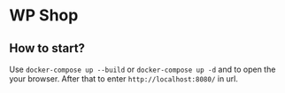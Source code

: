 # WP Shop

## How to start?

Use `docker-compose up --build` or `docker-compose up -d` and to open the your browser. After that to enter `http://localhost:8080/` in url.
